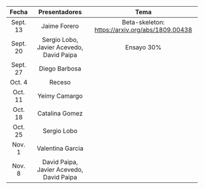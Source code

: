 | Fecha | Presentadores | Tema |
| :----: | :----------: | :---: |
| Sept. 13 | Jaime Forero | Beta-skeleton: https://arxiv.org/abs/1809.00438 | 
| Sept. 20 | Sergio Lobo, Javier Acevedo, David Paipa | Ensayo 30% |
| Sept. 27 | Diego Barbosa | |
| Oct. 4 | Receso | |
| Oct. 11 | Yeimy Camargo | |
| Oct. 18 | Catalina Gomez | | 
| Oct. 25 | Sergio Lobo | |
| Nov. 1 | Valentina Garcia | |
| Nov. 8 | David Paipa, Javier Acevedo, David Paipa | |

